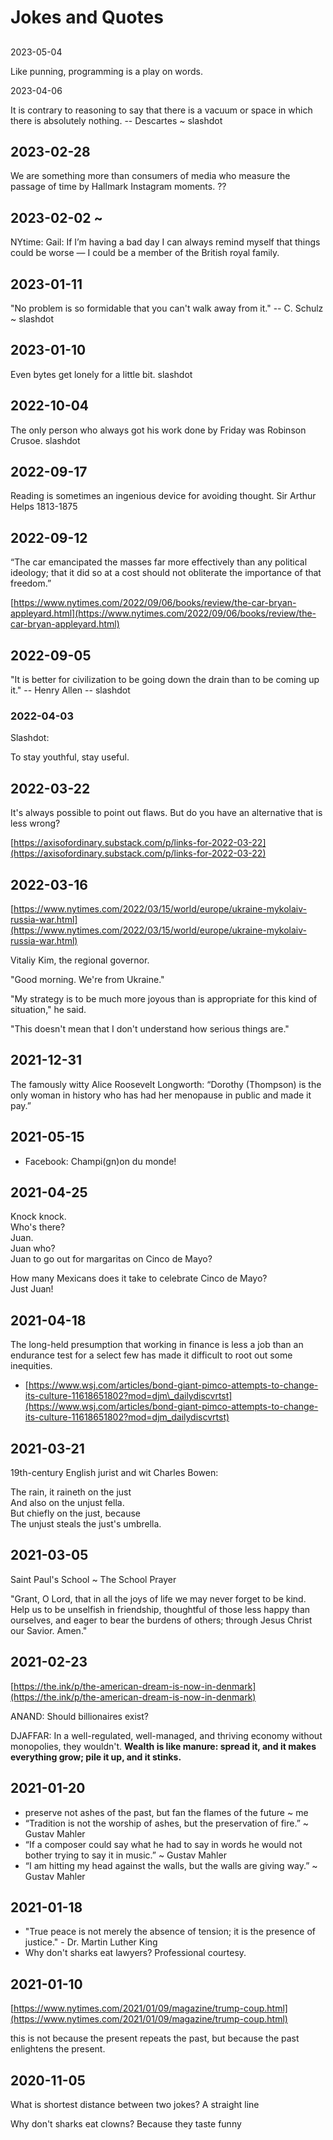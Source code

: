 # Jokes and Quotes

  

## 

2023-05-04

Like punning, programming is a play on words.  

2023-04-06

It is contrary to reasoning to say that there is a vacuum or space in which there is absolutely nothing. -- Descartes ~ slashdot  

## 2023-02-28

We are something more than consumers of media who measure the passage of time by Hallmark Instagram moments. ??

## 2023-02-02 ~

NYtime: Gail: If I’m having a bad day I can always remind myself that things could be worse — I could be a member of the British royal family.

## 2023-01-11

"No problem is so formidable that you can't walk away from it." -- C. Schulz ~ slashdot

## 2023-01-10

Even bytes get lonely for a little bit. slashdot

## 2022-10-04

The only person who always got his work done by Friday was Robinson Crusoe. slashdot

## 2022-09-17

Reading is sometimes an ingenious device for avoiding thought. Sir Arthur Helps 1813-1875 

## 2022-09-12

“The car emancipated the masses far more effectively than any political ideology; that it did so at a cost should not obliterate the importance of that freedom.”

[https://www.nytimes.com/2022/09/06/books/review/the-car-bryan-appleyard.html](https://www.nytimes.com/2022/09/06/books/review/the-car-bryan-appleyard.html)

## 2022-09-05

"It is better for civilization to be going down the drain than to be coming up it." -- Henry Allen -- slashdot

### 2022-04-03

Slashdot:

To stay youthful, stay useful.

## 2022-03-22 

It's always possible to point out flaws. But do you have an alternative that is less wrong?

[https://axisofordinary.substack.com/p/links-for-2022-03-22](https://axisofordinary.substack.com/p/links-for-2022-03-22)

## 2022-03-16

[https://www.nytimes.com/2022/03/15/world/europe/ukraine-mykolaiv-russia-war.html](https://www.nytimes.com/2022/03/15/world/europe/ukraine-mykolaiv-russia-war.html)

Vitaliy Kim, the regional governor.

"Good morning. We're from Ukraine."

"My strategy is to be much more joyous than is appropriate for this kind of situation," he said.

"This doesn't mean that I don't understand how serious things are."

## 2021-12-31

The famously witty Alice Roosevelt Longworth: “Dorothy (Thompson) is the only woman in history who has had her menopause in public and made it pay.”

## 2021-05-15

* Facebook: Champi(gn)on du monde!

## 2021-04-25

Knock knock.  
Who's there?  
Juan.  
Juan who?  
Juan to go out for margaritas on Cinco de Mayo?

How many Mexicans does it take to celebrate Cinco de Mayo?  
Just Juan!

## 2021-04-18

The long-held presumption that working in finance is less a job than an endurance test for a select few has made it difficult to root out some inequities.

* [https://www.wsj.com/articles/bond-giant-pimco-attempts-to-change-its-culture-11618651802?mod=djm\_dailydiscvrtst](https://www.wsj.com/articles/bond-giant-pimco-attempts-to-change-its-culture-11618651802?mod=djm_dailydiscvrtst)

## 2021-03-21

19th-century English jurist and wit Charles Bowen:

The rain, it raineth on the just  
And also on the unjust fella.  
But chiefly on the just, because  
The unjust steals the just's umbrella.

## 2021-03-05

Saint Paul's School ~ The School Prayer

"Grant, O Lord, that in all the joys of life we may never forget to be kind. Help us to be unselfish in friendship, thoughtful of those less happy than ourselves, and eager to bear the burdens of others; through Jesus Christ our Savior. Amen."

## 2021-02-23

[https://the.ink/p/the-american-dream-is-now-in-denmark](https://the.ink/p/the-american-dream-is-now-in-denmark)

ANAND: Should billionaires exist?

DJAFFAR: In a well-regulated, well-managed, and thriving economy without monopolies, they wouldn't. **Wealth is like manure: spread it, and it makes everything grow; pile it up, and it stinks.**

## 2021-01-20

* preserve not ashes of the past, but fan the flames of the future ~ me
* “Tradition is not the worship of ashes, but the preservation of fire.” ~ Gustav Mahler
* “If a composer could say what he had to say in words he would not bother trying to say it in music.” ~ Gustav Mahler
* “I am hitting my head against the walls, but the walls are giving way.” ~ Gustav Mahler

## 2021-01-18

* "True peace is not merely the absence of tension; it is the presence of justice." - Dr. Martin Luther King
* Why don't sharks eat lawyers? Professional courtesy.

## 2021-01-10

[https://www.nytimes.com/2021/01/09/magazine/trump-coup.html](https://www.nytimes.com/2021/01/09/magazine/trump-coup.html)

this is not because the present repeats the past, but because the past enlightens the present.

## 2020-11-05

What is shortest distance between two jokes? A straight line

Why don't sharks eat clowns? Because they taste funny